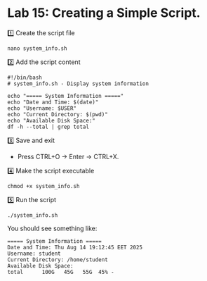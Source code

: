 # Lab 15: Creating a Simple Script.

1️⃣ Create the script file
```
nano system_info.sh
```
2️⃣ Add the script content
```
#!/bin/bash
# system_info.sh - Display system information

echo "===== System Information ====="
echo "Date and Time: $(date)"
echo "Username: $USER"
echo "Current Directory: $(pwd)"
echo "Available Disk Space:"
df -h --total | grep total
```
3️⃣ Save and exit

-  Press CTRL+O → Enter → CTRL+X.

4️⃣ Make the script executable
```
chmod +x system_info.sh
```
5️⃣ Run the script
```
./system_info.sh
```
You should see something like:
```
===== System Information =====
Date and Time: Thu Aug 14 19:12:45 EET 2025
Username: student
Current Directory: /home/student
Available Disk Space:
total      100G   45G   55G  45% -
```
